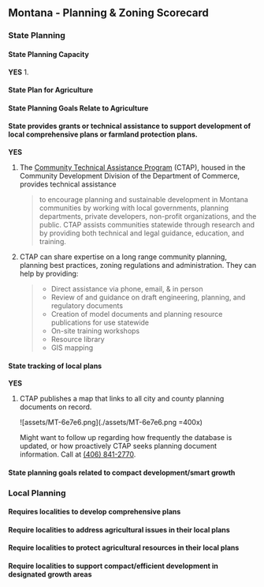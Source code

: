 ## Montana - Planning & Zoning Scorecard

### State Planning

#### State Planning Capacity

**YES**
1.

####  State Plan for Agriculture

#### State Planning Goals Relate to Agriculture

#### State provides grants or technical assistance to support development of local comprehensive plans or farmland protection plans.

**YES**
1.	The [Community Technical Assistance Program](http://comdev.mt.gov/Programs/CTAP/Purpose) (CTAP), housed in the Community Development Division of the Department of Commerce, provides technical assistance
	>to encourage planning and sustainable development in Montana communities by working with local governments, planning departments, private developers, non-profit organizations, and the public. CTAP assists communities statewide through research and by providing both technical and legal guidance, education, and training.

2.	CTAP can share expertise on a long range community planning, planning best practices, zoning regulations and administration. They can help by providing:
	>*	Direct assistance via phone, email, & in person
	>*	Review of and guidance on draft engineering, planning, and regulatory documents
	>*	Creation of model documents and planning resource publications for use statewide
	>*	On-site training workshops
	>*	Resource library
	>*	GIS mapping


#### State tracking of local plans

**YES**
1.	CTAP publishes a map that links to all city and county planning documents on record.

	![assets/MT-6e7e6.png](./assets/MT-6e7e6.png =400x)

	Might want to follow up regarding how frequently the database is updated, or how proactively CTAP seeks planning document information. Call at [(406) 841-2770](<tel:4068412770>).

#### State planning goals related to compact development/smart growth

### Local Planning

#### Requires localities to develop comprehensive plans

#### Require localities to address agricultural issues in their local plans

#### Require localities to protect agricultural resources in their local plans

#### Require localities to support compact/efficient development in designated growth areas
